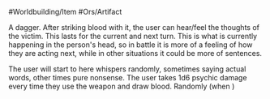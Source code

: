 #Worldbuilding/Item #Ors/Artifact 

A dagger. After striking blood with it, the user can hear/feel the thoughts of the victim. This lasts for the current and next turn. This is what is currently happening in the person's head, so in battle it is more of a feeling of how they are acting next, while in other situations it could be more of sentences. 

The user will start to here whispers randomly, sometimes saying actual words, other times pure nonsense. The user takes 1d6 psychic damage every time they use the weapon and draw blood. Randomly (when )